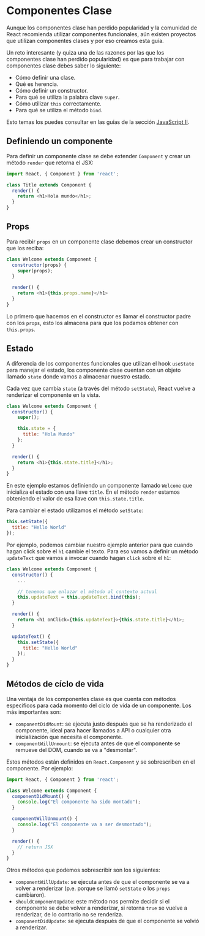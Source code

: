 # Componentes Clase

Aunque los componentes clase han perdido popularidad y la comunidad de React recomienda utilizar componentes funcionales, aún existen proyectos que utilizan componentes clases y por eso creamos esta guía.

Un reto interesante (y quiza una de las razones por las que los componentes clase han perdido popularidad) es que para trabajar con componentes clase debes saber lo siguiente:

* Cómo definir una clase.
* Qué es herencia.
* Cómo definir un constructor.
* Para qué se utiliza la palabra clave `super`.
* Cómo utilizar `this` correctamente.
* Para qué se utiliza el método `bind`.

Esto temas los puedes consultar en las guías de la sección [JavaScript II](../javascript-ii/).

## Definiendo un componente

Para definir un componente clase se debe extender `Component` y crear un método `render` que retorna el JSX:

```javascript
import React, { Component } from 'react';

class Title extends Component {
  render() {
    return <h1>Hola mundo</h1>;
  }
}
```

## Props

Para recibir `props` en un componente clase debemos crear un constructor que los reciba:

```javascript
class Welcome extends Component {
  constructor(props) {
    super(props);
  }

  render() {
    return <h1>{this.props.name}</h1>
  }
}
```

Lo primero que hacemos en el constructor es llamar el constructor padre con los `props`, esto los almacena para que los podamos obtener con `this.props`.

## Estado

A diferencia de los componentes funcionales que utilizan el hook `useState` para manejar el estado, los componente clase cuentan con un objeto llamado `state` donde vamos a almacenar nuestro estado.

Cada vez que cambia `state` (a través del método `setState`), React vuelve a renderizar el componente en la vista.

```javascript
class Welcome extends Component {
  constructor() {
    super();

    this.state = {
      title: "Hola Mundo"
    };
  }

  render() {
    return <h1>{this.state.title}</h1>;
  }
}
```

En este ejemplo estamos definiendo un componente llamado `Welcome` que inicializa el estado con una llave `title`. En el método `render` estamos obteniendo el valor de esa llave con `this.state.title`.

Para cambiar el estado utilizamos el método `setState`:

```javascript
this.setState({
  title: "Hello World"
});
```

Por ejemplo, podemos cambiar nuestro ejemplo anterior para que cuando hagan click sobre el `h1` cambie el texto. Para eso vamos a definir un método `updateText` que vamos a invocar cuando hagan `click` sobre el `h1`:

```javascript
class Welcome extends Component {
  constructor() {
    ...

    // tenemos que enlazar el método al contexto actual
    this.updateText = this.updateText.bind(this);
  }

  render() {
    return <h1 onClick={this.updateText}>{this.state.title}</h1>;
  }

  updateText() {
    this.setState({
      title: "Hello World"
    });
  }
}
```

## Métodos de cíclo de vida

Una ventaja de los componentes clase es que cuenta con métodos específicos para cada momento del ciclo de vida de un componente. Los más importantes son:

* `componentDidMount`: se ejecuta justo después que se ha renderizado el componente, ideal para hacer llamados a API o cualquier otra inicialización que necesita el componente.
* `componentWillUnmount`: se ejecuta antes de que el componente se remueve del DOM, cuando se va a "desmontar".

Estos métodos están definidos en `React.Component` y se sobrescriben en el componente. Por ejemplo:

```javascript
import React, { Component } from 'react';

class Welcome extends Component {
  componentDidMount() {
    console.log("El componente ha sido montado");
  }

  componentWillUnmount() {
    console.log("El componente va a ser desmontado");
  }

  render() {
    // return JSX
  }
}
```

Otros métodos que podemos sobrescribir son los siguientes:

* `componentWillUpdate`: se ejecuta antes de que el componente se va a volver a renderizar (p.e. porque se llamó `setState` o los `props` cambiaron).
* `shouldComponentUpdate`: este método nos permite decidir si el componente se debe volver a renderizar, si retorna `true` se vuelve a renderizar, de lo contrario no se renderiza.
* `componentDidUpdate`: se ejecuta después de que el componente se volvió a renderizar.